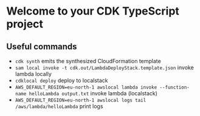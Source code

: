 # Welcome to your CDK TypeScript project

## Useful commands

* `cdk synth`       emits the synthesized CloudFormation template
* `sam local invoke -t cdk.out/LambdaDeployStack.template.json`   invoke lambda locally
* `cdklocal deploy` deploy to localstack
* `AWS_DEFAULT_REGION=eu-north-1 awslocal lambda invoke --function-name helloLambda output.txt` invoke lambda (localstack)
* `AWS_DEFAULT_REGION=eu-north-1 awslocal logs tail /aws/lambda/helloLambda` print logs